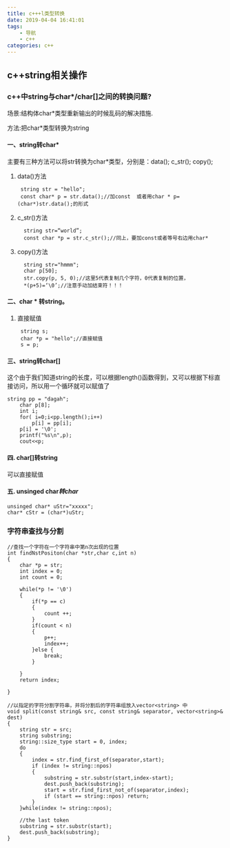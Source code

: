 ```yaml
---
title: c+++l类型转换
date: 2019-04-04 16:41:01
tags:
	- 导航
    - c++
categories: c++
---
```




## c++string相关操作

### c++中string与char*/char[]之间的转换问题?

场景:结构体char*类型重新输出的时候乱码的解决措施.

方法:把char*类型转换为string


#### 一、string转char*

主要有三种方法可以将str转换为char*类型，分别是：data(); c_str(); copy();

1. data()方法

		string str = "hello";
		const char* p = str.data();//加const  或者用char * p=(char*)str.data();的形式

2. c_str()方法

		 string str=“world”;
		 const char *p = str.c_str();//同上，要加const或者等号右边用char*

3. copy()方法

		 string str="hmmm";
		 char p[50];
		 str.copy(p, 5, 0);//这里5代表复制几个字符，0代表复制的位置，
		 *(p+5)=‘\0’;//注意手动加结束符！！！

#### 二、char * 转string。

1. 直接赋值

		string s;
		char *p = "hello";//直接赋值
		s = p;


#### 三、string转char[]

这个由于我们知道string的长度，可以根据length()函数得到，又可以根据下标直接访问，所以用一个循环就可以赋值了

	string pp = "dagah";
	    char p[8];
	    int i;
	    for( i=0;i<pp.length();i++)
	        p[i] = pp[i];
	    p[i] = '\0';
	    printf("%s\n",p);
	    cout<<p;

#### 四. char[]转string

可以直接赋值

#### 五. unsinged char*转char*

	unsinged char* uStr="xxxxx";
	char* cStr = (char*)uStr;


### 字符串查找与分割

	//查找一个字符在一个字符串中第n次出现的位置
	int findNstPositon(char *str,char c,int n)
	{
		char *p = str;
		int index = 0;
		int count = 0;
	 
		while(*p != '\0')
		{
			if(*p == c)
			{
				count ++;
			}
			if(count < n)
			{
				p++;
				index++;
			}else {
				break;
			}
	 
		}
		return index;
	 
	}
	 
	//以指定的字符分割字符串，并将分割后的字符串组放入vector<string> 中
	void split(const string& src, const string& separator, vector<string>& dest)
	{
		string str = src;
		string substring;
		string::size_type start = 0, index;
		do
		{
			index = str.find_first_of(separator,start);
			if (index != string::npos)
			{    
				substring = str.substr(start,index-start);
				dest.push_back(substring);
				start = str.find_first_not_of(separator,index);
				if (start == string::npos) return;
			}
		}while(index != string::npos);
	 
		//the last token
		substring = str.substr(start);
		dest.push_back(substring);
	}

